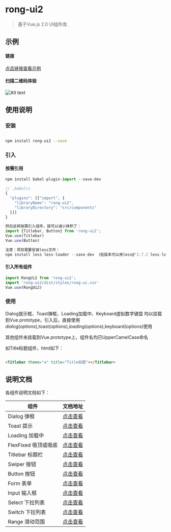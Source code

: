 # rong-ui2

> 基于Vue.js 2.0 UI组件库.


## 示例

#### 链接

[点击链接查看示例](https://rong360.github.io/rong-ui2/demo/index.html#/)

#### 扫描二维码体验

![Alt text](https://static.rong360.com/upload/png/52/2b/522b2db3748056c80e21fda4921c8123.png)

## 使用说明

### 安装

```bash

npm install rong-ui2 --save

```

### 引入

#### 按需引用

```js
npm install babel-plugin-import --save-dev

// .babelrc
{
  "plugins": [["import", {
    "libraryName": "rong-ui2",
    "libraryDirectory": "src/components"
  }]]
}

然后这样按需引入组件，就可以减小体积了：
import {Titlebar, Button} from 'rong-ui2';
Vue.use(Titlebar)
Vue.use(Button)

注意：项目需要安装less文件：
npm install less less-loader --save-dev （低版本可以用less@^2.7.2 less-loader@^4.0.3）
```

#### 引入所有组件

```js
import RongUi2 from 'rong-ui2';
import 'rong-ui2/dist/styles/rong-ui.css'
Vue.use(RongUi2)
```


### 使用

Dialog提示框、Toast弹框、Loading加载中、Keyboard虚拟数字键盘 均以挂载到Vue.prototype，引入后，直接使用$dialog(options),$toast(options),$loading(options),$keyboard(options)使用

其他组件未挂载到Vue.prototype上，组件名均已UpperCamelCase命名

如Title标题组件，html如下：

```html

<Titlebar theme="a" title="Title标题"></Titlebar>

```

## 说明文档

各组件说明文档如下：

| 组件      | 文档地址    |
|---------- |--------
|Dialog 弹框| [点击查看](https://github.com/rong360/rong360.github.io/blob/master/rong-ui2/doc/dialog.md)|
|Toast 提示| [点击查看](https://github.com/rong360/rong360.github.io/blob/master/rong-ui2/doc/toast.md)|
|Loading 加载中 | [点击查看](https://github.com/rong360/rong360.github.io/blob/master/rong-ui2/doc/loading.md)|
|FlexFixed 吸顶或吸底| [点击查看](https://github.com/rong360/rong360.github.io/blob/master/rong-ui2/doc/flexfixed.md)|
|Titlebar 标题栏| [点击查看](https://github.com/rong360/rong360.github.io/blob/master/rong-ui2/doc/titlebar.md)|
|Swiper 按钮| [点击查看](https://github.com/rong360/rong360.github.io/blob/master/rong-ui2/doc/swiper.md)|
|Button 按钮| [点击查看](https://github.com/rong360/rong360.github.io/blob/master/rong-ui2/doc/button.md)|
|Form 表单| [点击查看](https://github.com/rong360/rong360.github.io/blob/master/rong-ui2/doc/form.md)|
|Input 输入框| [点击查看](https://github.com/rong360/rong360.github.io/blob/master/rong-ui2/doc/input.md)|
|Select 下拉列表| [点击查看](https://github.com/rong360/rong360.github.io/blob/master/rong-ui2/doc/select.md)|
|Switch 下拉列表| [点击查看](https://github.com/rong360/rong360.github.io/blob/master/rong-ui2/doc/switch.md)|
|Range 滑动范围| [点击查看](https://github.com/rong360/rong360.github.io/blob/master/rong-ui2/doc/range.md)|

